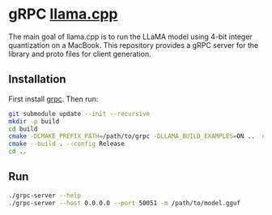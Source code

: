 # gRPC [llama.cpp](https://github.com/ggerganov/llama.cpp)

The main goal of llama.cpp is to run the LLaMA model using 4-bit integer quantization on a MacBook.
This repository provides a gRPC server for the library and proto files for client generation.

## Installation

First install [grpc](https://grpc.io/docs/languages/cpp/quickstart).
Then run:

```bash
git submodule update --init --recursive
mkdir -p build
cd build
cmake -DCMAKE_PREFIX_PATH=/path/to/grpc -DLLAMA_BUILD_EXAMPLES=ON ..  # other build args like -DLLAMA_CUBLAS=ON
cmake --build . --config Release
cd ..
```

## Run

```bash
./grpc-server --help
./grpc-server --host 0.0.0.0 --port 50051 -m /path/to/model.gguf
```
